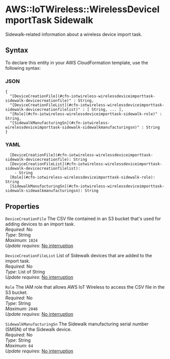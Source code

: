 # AWS::IoTWireless::WirelessDeviceImportTask Sidewalk<a name="aws-properties-iotwireless-wirelessdeviceimporttask-sidewalk"></a>

Sidewalk\-related information about a wireless device import task\.

## Syntax<a name="aws-properties-iotwireless-wirelessdeviceimporttask-sidewalk-syntax"></a>

To declare this entity in your AWS CloudFormation template, use the following syntax:

### JSON<a name="aws-properties-iotwireless-wirelessdeviceimporttask-sidewalk-syntax.json"></a>

```
{
  "[DeviceCreationFile](#cfn-iotwireless-wirelessdeviceimporttask-sidewalk-devicecreationfile)" : String,
  "[DeviceCreationFileList](#cfn-iotwireless-wirelessdeviceimporttask-sidewalk-devicecreationfilelist)" : [ String, ... ],
  "[Role](#cfn-iotwireless-wirelessdeviceimporttask-sidewalk-role)" : String,
  "[SidewalkManufacturingSn](#cfn-iotwireless-wirelessdeviceimporttask-sidewalk-sidewalkmanufacturingsn)" : String
}
```

### YAML<a name="aws-properties-iotwireless-wirelessdeviceimporttask-sidewalk-syntax.yaml"></a>

```
  [DeviceCreationFile](#cfn-iotwireless-wirelessdeviceimporttask-sidewalk-devicecreationfile): String
  [DeviceCreationFileList](#cfn-iotwireless-wirelessdeviceimporttask-sidewalk-devicecreationfilelist):
    - String
  [Role](#cfn-iotwireless-wirelessdeviceimporttask-sidewalk-role): String
  [SidewalkManufacturingSn](#cfn-iotwireless-wirelessdeviceimporttask-sidewalk-sidewalkmanufacturingsn): String
```

## Properties<a name="aws-properties-iotwireless-wirelessdeviceimporttask-sidewalk-properties"></a>

`DeviceCreationFile` <a name="cfn-iotwireless-wirelessdeviceimporttask-sidewalk-devicecreationfile"></a>
The CSV file contained in an S3 bucket that's used for adding devices to an import task\.  
_Required_: No  
_Type_: String  
_Maximum_: `1024`  
_Update requires_: [No interruption](https://docs.aws.amazon.com/AWSCloudFormation/latest/UserGuide/using-cfn-updating-stacks-update-behaviors.html#update-no-interrupt)

`DeviceCreationFileList` <a name="cfn-iotwireless-wirelessdeviceimporttask-sidewalk-devicecreationfilelist"></a>
List of Sidewalk devices that are added to the import task\.  
_Required_: No  
_Type_: List of String  
_Update requires_: [No interruption](https://docs.aws.amazon.com/AWSCloudFormation/latest/UserGuide/using-cfn-updating-stacks-update-behaviors.html#update-no-interrupt)

`Role` <a name="cfn-iotwireless-wirelessdeviceimporttask-sidewalk-role"></a>
The IAM role that allows AWS IoT Wireless to access the CSV file in the S3 bucket\.  
_Required_: No  
_Type_: String  
_Maximum_: `2048`  
_Update requires_: [No interruption](https://docs.aws.amazon.com/AWSCloudFormation/latest/UserGuide/using-cfn-updating-stacks-update-behaviors.html#update-no-interrupt)

`SidewalkManufacturingSn` <a name="cfn-iotwireless-wirelessdeviceimporttask-sidewalk-sidewalkmanufacturingsn"></a>
The Sidewalk manufacturing serial number \(SMSN\) of the Sidewalk device\.  
_Required_: No  
_Type_: String  
_Maximum_: `64`  
_Update requires_: [No interruption](https://docs.aws.amazon.com/AWSCloudFormation/latest/UserGuide/using-cfn-updating-stacks-update-behaviors.html#update-no-interrupt)
